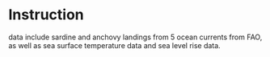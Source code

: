 # Instruction

data include sardine and anchovy landings from 5 ocean currents from FAO, as well as sea surface temperature data and sea level rise data.
